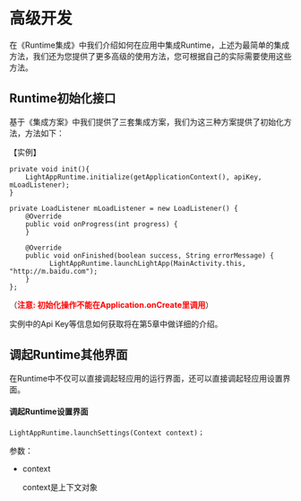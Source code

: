 # 高级开发

在《Runtime集成》中我们介绍如何在应用中集成Runtime，上述为最简单的集成方法，我们还为您提供了更多高级的使用方法，您可根据自己的实际需要使用这些方法。


## Runtime初始化接口


基于《集成方案》中我们提供了三套集成方案，我们为这三种方案提供了初始化方法，方法如下：

【实例】

	private void init(){        
    	LightAppRuntime.initialize(getApplicationContext(), apiKey, mLoadListener);    
	}

	private LoadListener mLoadListener = new LoadListener() {
        @Override
        public void onProgress(int progress) {
        }
        
        @Override
        public void onFinished(boolean success, String errorMessage) {                   
              LightAppRuntime.launchLightApp(MainActivity.this, "http://m.baidu.com");
        }
	};


（<font color=red>**注意: 初始化操作不能在Application.onCreate里调用**</font>）

实例中的Api Key等信息如何获取将在第5章中做详细的介绍。

## 调起Runtime其他界面

在Runtime中不仅可以直接调起轻应用的运行界面，还可以直接调起轻应用设置界面。


#### 调起Runtime设置界面

	LightAppRuntime.launchSettings(Context context)；
	
参数：

* context

	context是上下文对象